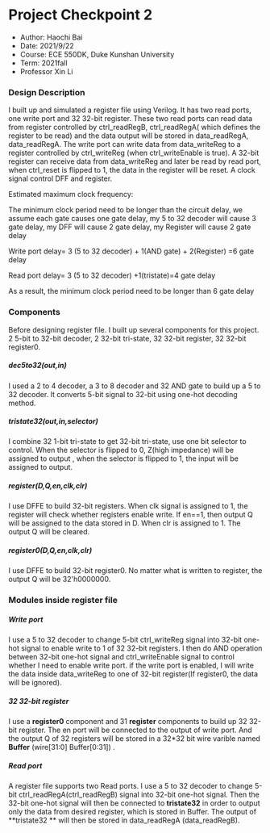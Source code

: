# Project Checkpoint 2
 - Author: Haochi Bai	
 - Date: 2021/9/22
 - Course: ECE 550DK, Duke Kunshan University
 - Term: 2021fall
 - Professor Xin Li

### Design Description

I built up and simulated a register file using Verilog. It has two read ports, one write port and 32 32-bit register. These two read ports can read data from register controlled by ctrl_readRegB, ctrl_readRegA( which defines the register to be read) and the data output will be stored in data_readRegA, data_readRegA. The write port can write data from data_writeReg to a register controlled by ctrl_writeReg (when ctrl_writeEnable is true). A 32-bit register can receive data from data_writeReg and later be read by read port, when ctrl_reset is flipped to 1, the data in the register will be reset. A clock signal control  DFF and register. 

Estimated maximum clock frequency: 

The minimum clock period need to be longer than the circuit delay, we assume each gate causes one gate delay, my 5 to 32 decoder will cause 3 gate delay, my DFF will cause 2 gate delay, my Register will cause 2 gate delay

Write port delay= 3 (5 to 32 decoder) + 1(AND gate) + 2(Register) =6 gate delay

Read port delay= 3 (5 to 32 decoder) +1(tristate)=4 gate delay

As a result, the minimum clock period need to be longer than 6 gate delay

### Components

Before designing register file. I built up several components for this project. 2 5-bit to 32-bit decoder, 2 32-bit tri-state, 32 32-bit register, 32 32-bit register0. 

##### dec5to32(out,in)

I used a 2 to 4 decoder, a 3 to 8 decoder and 32 AND gate to build up a 5 to 32 decoder.  It converts 5-bit signal to 32-bit using one-hot decoding method.

##### tristate32(out,in,selector)

I combine 32 1-bit tri-state to get 32-bit tri-state, use one bit selector to control. When the selector is flipped to 0, Z(high impedance) will be assigned to output , when the selector is flipped to 1, the input will be assigned to output.

##### register(D,Q,en,clk,clr)

I use DFFE to build 32-bit registers. When clk signal is assigned to 1, the register will check whether registers enable write. If en==1, then output Q will be assigned to the data stored in D. When clr is assigned to 1. The output Q will be cleared.

##### register0(D,Q,en,clk,clr)

I use DFFE to build 32-bit register0. No matter what is written to register, the output Q will be 32'h0000000.

### Modules inside register file

##### Write port 

I use a 5 to 32 decoder to change 5-bit ctrl_writeReg signal into 32-bit one-hot signal to enable write to 1 of 32 32-bit registers. I then do AND operation between 32-bit one-hot signal and ctrl_writeEnable signal to control whether I need to enable write port. if the write port is enabled, I will write the data inside data_writeReg to one of 32-bit register(If register0, the data will be ignored).

##### 32 32-bit register

I use a **register0** component and 31 **register** components to build up 32 32-bit register. The en port will be connected to the output of write port. And the output Q of 32 registers will be stored in a 32*32 bit wire varible named **Buffer** (wire[31:0] Buffer[0:31]) . 

##### Read port

A register file supports two Read ports. I use a 5 to 32 decoder to change 5-bit ctrl_readRegA(ctrl_readRegB) signal into 32-bit one-hot signal. Then the 32-bit one-hot signal will then be connected to **tristate32** in order to output only the data from desired register, which is stored in Buffer. The output of **tristate32 ** will then be stored in data_readRegA (data_readRegB). 



















